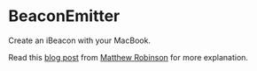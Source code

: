 BeaconEmitter
=============

Create an iBeacon with your MacBook.


Read this [blog post](http://www.blendedcocoa.com/blog/2013/11/02/mavericks-as-an-ibeacon/) from [Matthew Robinson](https://github.com/mttrb) for more explanation.